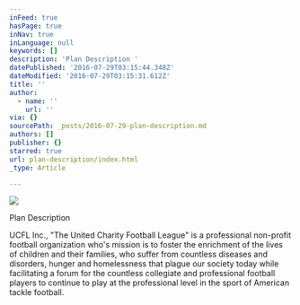 ```yaml
---
inFeed: true
hasPage: true
inNav: true
inLanguage: null
keywords: []
description: 'Plan Description '
datePublished: '2016-07-29T03:15:44.348Z'
dateModified: '2016-07-29T03:15:31.612Z'
title: ''
author:
  - name: ''
    url: ''
via: {}
sourcePath: _posts/2016-07-29-plan-description.md
authors: []
publisher: {}
starred: true
url: plan-description/index.html
_type: Article

---
```

![](https://the-grid-user-content.s3-us-west-2.amazonaws.com/2fdc2647-db96-4b14-bbde-6d4f4291d951.png)

Plan Description 

UCFL Inc., "The United Charity Football League" is a professional non-profit football organization who's mission is to foster the enrichment of the lives of children and their families, who suffer from countless diseases and disorders, hunger and homelessness that plague our society today while facilitating a forum for the countless collegiate and professional football players to continue to play at the professional level in the sport of American tackle football.